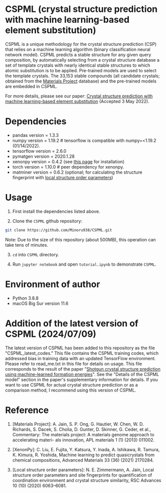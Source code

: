 # CSPML (crystal structure prediction with machine learning-based element substitution)
 
CSPML is a unique methodology for the crystal structure prediction (CSP) that relies on a machine learning algorithm (binary classification neural network model). CSPML predicts a stable structure
for any given query composition, by automatically selecting from a crystal structure database a set of template crystals with nearly identical stable structures to which atomic substitution is to
be applied. Pre-trained models are used to select the template crystals. The 33,153 stable compounds (all candidate crystals; obtained from the [Materials Project](https://materialsproject.org) database) and the pre-trained models are embedded in CSPML.

For more details, please see our paper:
[Crystal structure prediction with machine learning-based element substitution](https://doi.org/10.1016/j.commatsci.2022.111496) (Accepted 3 May 2022).
 
# Dependencies
 
* pandas version =  1.3.3
* numpy version = 1.19.2 # tensorflow is compatible with numpy=<1.19.2 (01/14/2022).
* tensorflow version = 2.6.0
* pymatgen version = 2020.1.28
* xenonpy version = 0.4.2 (see [this page](https://xenonpy.readthedocs.io/en/latest/installation.html) for installation)
* torch version = 1.10.0 # peer dependency for xenonpy.
* matminer version = 0.6.2 (optional; for calculating the structure fingerprint with [local structure order parameters](https://pubs.rsc.org/en/content/articlelanding/2020/ra/c9ra07755c))
 
# Usage
 
1. First install the dependencies listed above.

2. Clone the `CSPML` github repository:
```bash
git clone https://github.com/Minoru938/CSPML.git
```

Note: Due to the size of this repository (about 500MB), this operation can take tens of minutes.

3. `cd` into `CSPML` directory.

4. Run `jupyter notebook` and open `tutorial.ipynb` to demonstrate `CSPML`.


# Environment of author
* Python 3.8.8
* macOS Big Sur version 11.6

# Addition of the latest version of CSPML (2024/07/09)

The latest version of CSPML has been added to this repository as the file "CSPML_latest_codes." This file contains the CSPML training codes, which addressed bias in training data with an updated TensorFlow environment. Please refer to read_me.txt in this file for details on usage. This file corresponds to the result of the paper "[Shotgun crystal structure prediction using machine-learned formation energies](https://doi.org/10.1038/s41524-024-01471-8)". See the "Details of the CSPML model" section in the paper's supplementary information for details. If you want to use CSPML for actual crystal structure prediction or as a comparison method, I recommend using this version of CSPML.

# Reference

1. [Materials Project]: A. Jain, S. P. Ong, G. Hautier, W. Chen, W. D. Richards, S. Dacek, S. Cholia, D. Gunter, D. Skinner, G. Ceder, et al., Commentary: The materials project:
A materials genome approach to accelerating materi- als innovation, APL materials 1 (1) (2013) 011002.

2. [XenonPy]: C. Liu, E. Fujita, Y. Katsura, Y. Inada, A. Ishikawa, R. Tamura, K. Kimura, R. Yoshida, Machine learning to predict quasicrystals from chemical compositions,
Advanced Materials 33 (36) (2021) 2170284.

3. [Local structure order parameters]: N. E. Zimmermann, A. Jain, Local structure order parameters and site fingerprints for quantification of coordination environment and
crystal structure similarity, RSC Advances 10 (10) (2020) 6063–6081.


 


 

